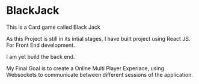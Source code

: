 # BlackJack
This is a Card game called Black Jack

As this Project is still in its intial stages, I have built project using React JS. For Front End development. 

I am yet build the back end.

My Final Goal is to create a Online Multi Player Experiace, using Websockets to communicate between different sessions of the application.
